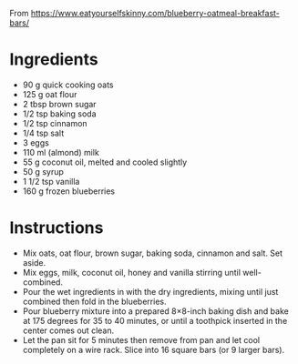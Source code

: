 From https://www.eatyourselfskinny.com/blueberry-oatmeal-breakfast-bars/

Ingredients
===========

- 90 g quick cooking oats
- 125 g oat flour
- 2 tbsp brown sugar
- 1/2 tsp baking soda
- 1/2 tsp cinnamon
- 1/4 tsp salt
- 3 eggs
- 110 ml (almond) milk
- 55 g coconut oil, melted and cooled slightly
- 50 g syrup
- 1 1/2 tsp vanilla
- 160 g frozen blueberries

Instructions
============

- Mix oats, oat flour, brown sugar, baking soda, cinnamon and salt. Set aside.
- Mix eggs, milk, coconut oil, honey and vanilla stirring until well-combined.
- Pour the wet ingredients in with the dry ingredients, mixing until just combined then fold in the blueberries.
- Pour blueberry mixture into a prepared 8×8-inch baking dish and bake at 175 degrees for 35 to 40 minutes, or until a toothpick inserted in the center comes out clean.
- Let the pan sit for 5 minutes then remove from pan and let cool completely on a wire rack. Slice into 16 square bars (or 9 larger bars).
